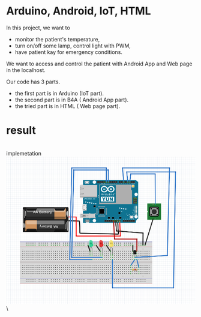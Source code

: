 # Arduino, Android, IoT, HTML
In this project, we want to 

* monitor the patient's temperature,
* turn on/off some lamp, control light with PWM, 
* have patient kay for emergency conditions.

We want to access and control the patient with Android App and Web page in the localhost. 


Our code has 3 parts. 

* the first part is in Arduino (IoT part).
* the second part is in B4A ( Android App part).
* the tried part is in HTML ( Web page part).
# result
\
implemetation
![3](https://raw.githubusercontent.com/parsa-k/Iot-Arduino/main/inf%20%26%20Result/3.PNG)\

